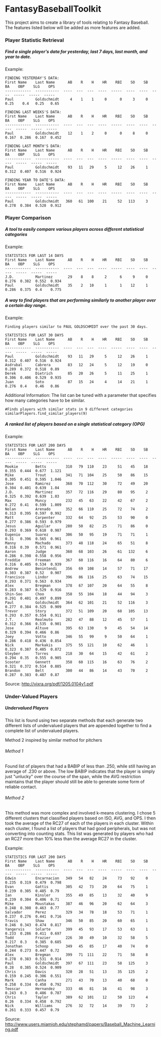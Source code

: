 # FantasyBaseballToolkit

This project aims to create a library of tools relating to Fantasy Baseball. The features listed below will be added as more features are added.

### Player Statistic Retrieval

##### Find a single player's data for yesterday, last 7 days, last month, and year to date.
Example:
```
FINDING YESTERDAY'S DATA:
First Name    Last Name      AB    R    H    HR    RBI    SO    SB    BA    OBP    SLG    OPS
------------  -----------  ----  ---  ---  ----  -----  ----  ----  ----  -----  -----  -----
Paul          Goldschmidt     4    1    1     0      0     3     0  0.25    0.4   0.25   0.65

FINDING LAST WEEKS'S DATA:
First Name    Last Name      AB    R    H    HR    RBI    SO    SB     BA    OBP    SLG    OPS
------------  -----------  ----  ---  ---  ----  -----  ----  ----  -----  -----  -----  -----
Paul          Goldschmidt    12    1    2     0      0     8     0  0.167  0.286  0.167  0.452

FINDING LAST MONTH'S DATA:
First Name    Last Name      AB    R    H    HR    RBI    SO    SB     BA    OBP    SLG    OPS
------------  -----------  ----  ---  ---  ----  -----  ----  ----  -----  -----  -----  -----
Paul          Goldschmidt    93   11   29     5     12    26     1  0.312  0.407  0.516  0.924

FINDING YEAR TO DATE'S DATA:
First Name    Last Name      AB    R    H    HR    RBI    SO    SB     BA    OBP    SLG    OPS
------------  -----------  ----  ---  ---  ----  -----  ----  ----  -----  -----  -----  -----
Paul          Goldschmidt   360   61  100    21     52   113     3  0.278  0.384  0.528  0.912
```
### Player Comparison

##### A tool to easily compare various players across different statistical categories
Example:
```
STATISTICS FOR LAST 14 DAYS
First Name    Last Name      AB    R    H    HR    RBI    SO    SB     BA    OBP    SLG    OPS
------------  -----------  ----  ---  ---  ----  -----  ----  ----  -----  -----  -----  -----
J.D.          Martinez       29    8    8     2      6     9     0  0.276  0.382  0.552  0.934
Paul          Goldschmidt    35    2   10     1      1    12     1  0.286  0.375  0.4    0.775
```
##### A way to find players that are performing similarly to another player over a certain day range.
Example:
```
Finding players similar to PAUL GOLDSCHMIDT over the past 30 days.

STATISTICS FOR LAST 30 DAYS
First Name    Last Name      AB    R    H    HR    RBI    SO    SB     BA    OBP    SLG    OPS
------------  -----------  ----  ---  ---  ----  -----  ----  ----  -----  -----  -----  -----
Paul          Goldschmidt    93   11   29     5     12    26     1  0.312  0.407  0.516  0.924
Asdrubal      Cabrera        83   12   24     5     12    19     0  0.289  0.372  0.518  0.89
Derek         Dietrich       85   20   26     5     11    25     1  0.306  0.406  0.529  0.935
Juan          Soto           87   15   24     4     14    21     1  0.276  0.4    0.46   0.86
```
Additional Information:
The list can be tuned with a parameter that specifies how many categories have to be similar.
```
#Finds players with similar stats in 9 different categories
similarPlayers.find_similar_players(9)
```
##### A ranked list of players based on a single statistical category (OPG)
Example:
```
STATISTICS FOR LAST 200 DAYS
First Name    Last Name      AB    R    H    HR    RBI    SO    SB     BA    OBP    SLG    OPS
------------  -----------  ----  ---  ---  ----  -----  ----  ----  -----  -----  -----  -----
Mookie        Betts         310   79  110    23     51    45    18  0.355  0.444  0.677  1.121
Mike          Trout         341   71  104    25     50    86    15  0.305  0.451  0.595  1.046
Jose          Ramirez       368   70  112    30     72    49    20  0.304  0.401  0.639  1.04
J.D.          Martinez      357   72  116    29     80    95     2  0.325  0.392  0.639  1.03
Max           Muncy         232   45   63    22     42    67     2  0.272  0.41   0.599  1.009
Nolan         Arenado       352   66  110    25     72    74     2  0.313  0.395  0.597  0.992
Matt          Carpenter     332   64   92    25     53    90     0  0.277  0.386  0.593  0.979
Jesus         Aguilar       280   50   82    25     71    86     0  0.293  0.369  0.618  0.987
Eugenio       Suarez        306   50   95    19     71    71     1  0.31   0.396  0.565  0.961
Manny         Machado       373   48  118    24     65    51     8  0.316  0.39   0.571  0.961
Aaron         Judge         360   68  103    26     61   132     6  0.286  0.398  0.558  0.956
Freddie       Freeman       367   60  116    16     64    80     6  0.316  0.405  0.534  0.939
Andrew        Benintendi    356   69  108    14     57    71    17  0.303  0.387  0.52   0.907
Francisco     Lindor        396   86  116    25     63    74    15  0.293  0.371  0.563  0.934
Alex          Bregman       378   67  107    20     64    55     8  0.283  0.387  0.529  0.916
Shin-Soo      Choo          358   55  104    18     44    94     3  0.291  0.401  0.497  0.899
Paul          Goldschmidt   364   62  101    21     52   116     3  0.277  0.384  0.525  0.909
Trevor        Story         372   51  109    20     68   105    13  0.293  0.357  0.554  0.911
J.T.          Realmuto      282   47   88    12     45    57     1  0.312  0.366  0.535  0.901
Jose          Altuve        395   63  130     9     45    54    14  0.329  0.394  0.466  0.86
Joey          Votto         346   55   99     9     50    64     1  0.286  0.418  0.436  0.854
Nick          Markakis      375   55  121    10     62    46     1  0.323  0.387  0.485  0.872
Gleyber       Torres        218   30   64    15     42    61     2  0.294  0.35   0.555  0.905
Scooter       Gennett       358   60  115    16     63    76     2  0.321  0.372  0.514  0.885
Brandon       Belt          300   44   86    14     43    70     2  0.287  0.383  0.487  0.87
```

Source: http://vixra.org/pdf/1205.0104v1.pdf 

### Under-Valued Players

##### Undervalued Players
This list is found using two separate methods that each generate two different lists of undervalued players that are appended together to find a complete list of undervalued players.

Method 2 inspired by similar method for pitchers

###### Method 1
Found list of players that had a BABIP of less than .250, while still having an average of .230 or above. The low BABIP indicates that the player is simply just "unlucky" over the course of the span, while the AVG restriction maintains that the player should still be able to generate some form of reliable contact.

###### Method 2
This method was more complex and involved k-means clustering. I chose 5 different clusters that classified players based on ISO, AVG, and OPS. I then took the average of the RC27 of each of the players in each cluster. Within each cluster, I found a list of players that had good peripherals, but was not converting into counting stats. This list was generated by players who had an RC27 more than 10% less than the average RC27 in the cluster.

Example:
```
STATISTICS FOR LAST 200 DAYS
First Name    Last Name      AB    R    H    HR    RBI    SO    SB     BA    OBP    SLG    OPS
------------  -----------  ----  ---  ---  ----  -----  ----  ----  -----  -----  -----  -----
Edwin         Encarnacion   349   54   82    24     73    92     0  0.235  0.319  0.479  0.798
Evan          Gattis        305   42   73    20     64    75     1  0.239  0.305  0.485  0.79
Ian           Kinsler       355   49   85    13     32    40     9  0.239  0.304  0.406  0.71
Mike          Moustakas     387   46   96    20     62    64     3  0.248  0.308  0.463  0.77
Salvador      Perez         329   34   78    18     53    71     1  0.237  0.276  0.441  0.716
Travis        Shaw          346   50   85    20     60    65     1  0.246  0.343  0.474  0.817
Yangervis     Solarte       399   45   93    17     53    63     1  0.233  0.286  0.411  0.697
Todd          Frazier       226   30   49    10     32    58     5  0.217  0.3    0.385  0.685
Jonathan      Schoop        349   45   85    17     40    74     0  0.244  0.273  0.447  0.72
Alex          Bregman       399   71  111    22     71    58     8  0.278  0.383  0.531  0.914
Paul          Goldschmidt   397   67  111    23     58   125     3  0.28   0.385  0.524  0.909
Chris         Davis         320   28   51    13     35   125     2  0.159  0.245  0.306  0.551
Mark          Canha         271   43   70    13     40    68     0  0.258  0.334  0.458  0.792
Teoscar       Hernandez     333   46   81    16     41    98     3  0.243  0.3    0.486  0.787
Chris         Taylor        389   62  101    12     50   123     4  0.26   0.334  0.458  0.792
Nick          Williams      276   32   72    14     39    73     2  0.261  0.333  0.457  0.79
```
Source: http://www.users.miamioh.edu/stephamd/papers/Baseball_Machine_Learning.pdf
